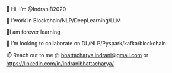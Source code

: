 👋 Hi, I’m @IndraniB2020

👀 I’work in Blockchain/NLP/DeepLearning/LLM

🌱I am forever learning

💞️ I’m looking to collaborate on DL/NLP/Pyspark/kafka/blockchain

📫 Reach out to me @ bhattacharya.indrani@gmail.com or https://linkedin.com/in/indranibhattacharya/
